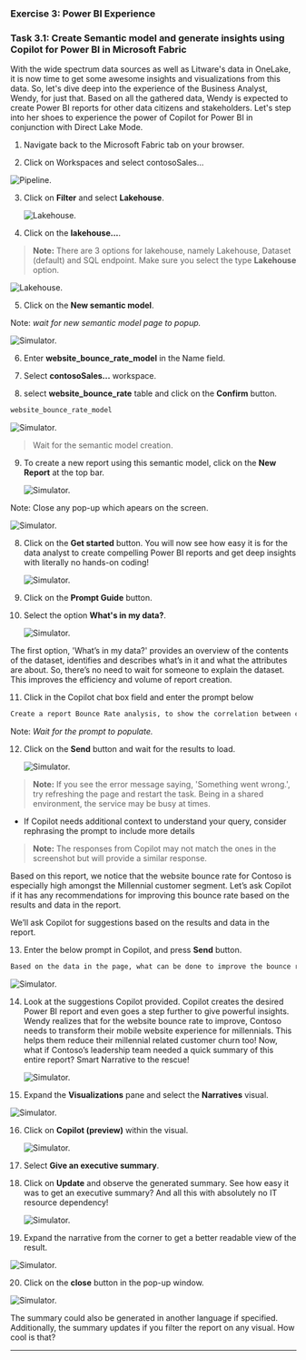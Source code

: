 
### Exercise 3: Power BI Experience
 
### Task 3.1: Create Semantic model and generate insights using Copilot for Power BI  in Microsoft Fabric

With the wide spectrum data sources as well as Litware's data in OneLake, it is now time to get some awesome insights and visualizations from this data. So, let's dive deep into the experience of the Business Analyst, Wendy, for just that. Based on all the gathered data, Wendy is expected to create Power BI reports for other data citizens and stakeholders. Let's step into her shoes to experience the power of Copilot for Power BI in conjunction with Direct Lake Mode.

1. Navigate back to the Microsoft Fabric tab on your browser.

2. Click on Workspaces and select contosoSales…

![Pipeline.](mediaNew/task-1.1-new4.png)

3. Click on **Filter** and select **Lakehouse**.

   ![Lakehouse.](mediaNew/task-1.3-ext-shortcut1.png)	

4. Click on the **lakehouse...**.

>**Note:** There are 3 options for lakehouse, namely Lakehouse, Dataset (default) and SQL endpoint. Make sure you select the type **Lakehouse** option.

   ![Lakehouse.](mediaNew/task-1.3-ext-shortcut2.png)

5. Click on the **New semantic model**.

Note: *wait for new semantic model page to popup.*

   ![Simulator.](mediaNew/task-new4.png)

6. Enter **website_bounce_rate_model** in the Name field.
   
7. Select **contosoSales...** workspace.

8. select **website_bounce_rate** table and click on the **Confirm** button.

```BASH
website_bounce_rate_model
```
![Simulator.](mediaNew/semanticmodel.png)

> Wait for the semantic model creation.

9. To create a new report using this semantic model, click on the **New Report** at the top bar.
 
   ![Simulator.](mediaNew/task-new7.png)

Note: Close any pop-up which apears on the screen.

 ![Simulator.](mediaNew/coplitclose.png)

8. Click on the **Get started** button. You will now see how easy it is for the data analyst to create compelling Power BI reports and get deep insights with literally no hands-on coding!

   ![Simulator.](mediaNew/task-new8.png)
	
9. Click on the **Prompt Guide** button.  

10. Select the option **What's in my data?**.
   
      ![Simulator.](mediaNew/task-new9.png)

The first option, 'What’s in my data?' provides an overview of the contents of the dataset, identifies and describes what’s in it and what the attributes are about. So, there’s no need to wait for someone to explain the dataset. This improves the efficiency and volume of report creation.

11. Click in the Copilot chat box field and enter the prompt below
 
```BASH
Create a report Bounce Rate analysis, to show the correlation between customer sentiment, particularly among millennials and Gen Z, unsuccessful product searches across different devices, and the website's bounce rate by customer generations.  
```
Note: *Wait for the prompt to populate.*

12. Click on the **Send** button and wait for the results to load. 

      ![Simulator.](mediaNew/task-new12.png)
	
>**Note:** If you see the error message saying, 'Something went wrong.', try refreshing the page and restart the task. Being in a shared environment, the service may be busy at times.
- If Copilot needs additional context to understand your query, consider rephrasing the prompt to include more details

>**Note:** The responses from Copilot may not match the ones in the screenshot but will provide a similar response.

Based on this report, we notice that the website bounce rate for Contoso is especially high amongst the Millennial customer segment. Let’s ask Copilot if it has any recommendations for improving this bounce rate based on the results and data in the report.

We’ll ask Copilot for suggestions based on the results and data in the report.

13. Enter the below prompt in Copilot, and press **Send** button.

```BASH
Based on the data in the page, what can be done to improve the bounce rate of millennials?
```
![Simulator.](mediaNew/task-new13.png)
	
14. Look at the suggestions Copilot provided. Copilot creates the desired Power BI report and even goes a step further to give powerful insights. Wendy realizes that for the website bounce rate to improve, Contoso needs to transform their mobile website experience for millennials. This helps them reduce their millennial related customer churn too! Now, what if Contoso’s leadership team needed a quick summary of this entire report? Smart Narrative to the rescue!
	
      ![Simulator.](mediaNew/task-new14.png)
	
15. Expand the **Visualizations** pane and select the **Narratives** visual. 

![Simulator.](mediaNew/visualizations.png)

16. Click on **Copilot (preview)** within the visual.

      ![Simulator.](mediaNew/open-narrative.png)
	
17. Select **Give an executive summary**. 

18. Click on **Update** and observe the generated summary. See how easy it was to get an executive summary? And all this with absolutely no IT resource dependency!
 
      ![Simulator.](mediaNew/task-new16.png)

19. Expand the narrative from the corner to get a better readable view of the result.
    
![Simulator.](mediaNew/expand-arrow.png)

20. Click on the **close** button in the pop-up window.

![Simulator.](mediaNew/close-copilot.png)
     
The summary could also be generated in another language if specified. Additionally, the summary updates if you filter the report on any visual. How cool is that?

---
